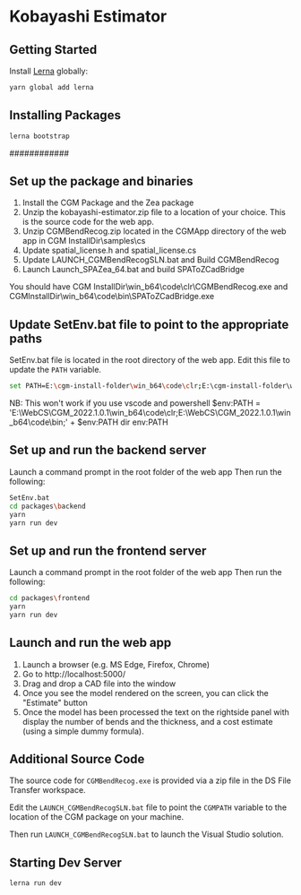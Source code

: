 # Kobayashi Estimator

## Getting Started

Install [Lerna](https://lerna.js.org/) globally:

```bash
yarn global add lerna
```

## Installing Packages

```bash
lerna bootstrap
```

############

## Set up the package and binaries

1. Install the CGM Package and the Zea package
2. Unzip the kobayashi-estimator.zip file to a location of your choice. This is the source code for the web app.
3. Unzip CGMBendRecog.zip located in the CGMApp directory of the web app in CGM InstallDir\samples\cs
4. Update spatial_license.h and spatial_license.cs
5. Update LAUNCH_CGMBendRecogSLN.bat and Build CGMBendRecog 
6. Launch Launch_SPAZea_64.bat and build SPAToZCadBridge

You should have CGM InstallDir\win_b64\code\clr\CGMBendRecog.exe and CGMInstallDir\win_b64\code\bin\SPAToZCadBridge.exe

## Update SetEnv.bat file to point to the appropriate paths

SetEnv.bat file is located in the root directory of the web app.
Edit this file to update the `PATH` variable.

```bash
set PATH=E:\cgm-install-folder\win_b64\code\clr;E:\cgm-install-folder\win_b64\code\bin;%PATH%
```
NB: This won't work if you use vscode and powershell
    $env:PATH = 'E:\WebCS\CGM_2022.1.0.1\win_b64\code\clr;E:\WebCS\CGM_2022.1.0.1\win_b64\code\bin;' + $env:PATH
    dir env:PATH

## Set up and run the backend server
Launch a command prompt in the root folder of the web app
Then run the following: 
```bash
SetEnv.bat
cd packages\backend
yarn
yarn run dev
```

## Set up and run the frontend server
Launch a command prompt in the root folder of the web app
Then run the following: 
```bash
cd packages\frontend
yarn
yarn run dev
```

## Launch and run the web app
1. Launch a browser (e.g. MS Edge, Firefox, Chrome)
2. Go to http://localhost:5000/
3. Drag and drop a CAD file into the window
4. Once you see the model rendered on the screen, you can click the "Estimate" button
5. Once the model has been processed the text on the rightside panel with display the number of bends and the thickness, and a cost estimate (using a simple dummy formula).

## Additional Source Code
The source code for `CGMBendRecog.exe` is provided via a zip file in the DS File Transfer workspace.

Edit the `LAUNCH_CGMBendRecogSLN.bat` file to point the `CGMPATH` variable to the location of the CGM package on your machine.

Then run `LAUNCH_CGMBendRecogSLN.bat` to launch the Visual Studio solution.

## Starting Dev Server

```bash
lerna run dev
```
